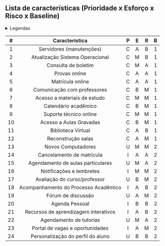 ## Lista de características (Prioridade x Esforço x Risco x Baseline)
<details>
<summary>Legendas</summary>

  - **\[P]:** **Prioridade definida pelo cliente**
    - **\[C]:** **Crítica** - Sem essa característica o projeto não é possível.
    - **\[I]:** **Importante** - Nessa versão do projeto essa característica não é obrigatória.
    - **\[U]:** **Útil** - Essa característica pode ser útil, mas a falta dela não causa problemas graves.
  
  - **\[E]:** **Esforço necessário definido pela equipe do projeto**
    - **\[A]:** **Alto**
    - **\[M]:** **Médio**
    - **\[B]:** **Baixo**

  - **\[R]:** **Risco da característica não ser implementada dentro do prazo e custo definido**
    - **\[A]:** **Alto**
    - **\[M]:** **Médio**
    - **\[B]:** **Baixo**
  
  - **\[B]:** **Baseline**
    - **\[1]:** **Primeira versão do projeto** - Características críticas, mas pode conter importantes e úteis.
    - **\[2]:** **Segunda versão do projeto** - Características importantes, mas pode conter características úteis.
    - **\[3]:** **Terceira versão do projeto** - Características úteis.
  
</details>

| \# | Característica | P | E | R | B |
| :-: | :-: | :-: | :-: | :-: | :-: |
| 1  | Servidores (manutenções) | C | A | B | 1 |
| 2  | Atualização Sistema Operacional | C | M | B | 1 |
| 3  | Consulta de boletim | C | M | A | 1 |
| 4  | Provas online | C | A | A | 1 |
| 5  | Matrícula online | C | A | A | 1 |
| 6  | Comunicação com professores | C | B | M | 1 |
| 7  | Acesso a materiais de estudo | C | M | M | 1 |
| 8  | Calendário acadêmico | C | B | M | 1 |
| 9  | Suporte técnico online | C | M | M | 1 |
| 10 | Acesso a Aulas Gravadas | C | B | M | 1 |
| 11 | Biblioteca Virtual | C | A | B | 1 |
| 12 | Reconstrução salas | C | A | M | 1 |
| 13 | Novos Computadores | U | M | M | 2 |
| 14 | Cancelamento de matrícula | I | A | A | 2 |
| 15 | Agendamento de aulas particulares | U | M | A | 2 |
| 16 | Notificações e lembretes | I | M | M | 2 |
| 17 | Avaliação do curso/professor | U | B | M | 2 |
| 18 | Acompanhamento do Processo Acadêmico | I | A | B | 2 |
| 19 | Fórum de discussão | U | A | M | 2 |
| 20 | Agenda Pessoal | I | B | B | 2 |
| 21 | Recursos de aprendizagem interativos | I | A | B | 2 |
| 22 | Agendamento de tutorias | U | M | A | 2 |
| 23 | Portal de vagas e oportunidades | I | A | M | 2 |
| 24 | Personalização do perfil do aluno | U | B | B | 2 |
